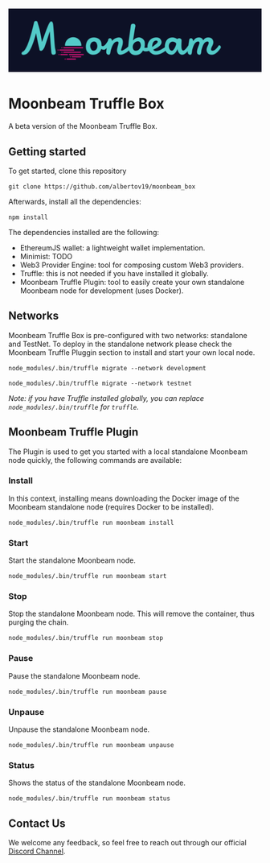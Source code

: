 # ![Moonbeam](box-img-sm.png)

# Moonbeam Truffle Box

A beta version of the Moonbeam Truffle Box. 


## Getting started

To get started, clone this repository

```
git clone https://github.com/albertov19/moonbeam_box
```

Afterwards, install all the dependencies:

```
npm install
```
The dependencies installed are the following:

-  EthereumJS wallet: a lightweight wallet implementation.
-  Minimist: TODO
-  Web3 Provider Engine: tool for composing custom Web3 providers.
-  Truffle: this is not needed if you have installed it globally.
-  Moonbeam Truffle Plugin: tool to easily create your own standalone Moonbeam node for development (uses Docker).

## Networks

Moonbeam Truffle Box is pre-configured with two networks: standalone and TestNet. To deploy in the standalone network please check the Moonbeam Truffle Pluggin section to install and start your own local node.

```
node_modules/.bin/truffle migrate --network development
```

```
node_modules/.bin/truffle migrate --network testnet
```

_Note: if you have Truffle installed globally, you can replace `node_modules/.bin/truffle` for `truffle`._

## Moonbeam Truffle Plugin

The Plugin is used to get you started with a local standalone Moonbeam node quickly, the following commands are available:

### Install
In this context, installing means downloading the Docker image of the Moonbeam standalone node (requires Docker to be installed).

```
node_modules/.bin/truffle run moonbeam install
```

### Start
Start the standalone Moonbeam node.

```
node_modules/.bin/truffle run moonbeam start
```

### Stop
Stop the standalone Moonbeam node. This will remove the container, thus purging the chain.

```
node_modules/.bin/truffle run moonbeam stop
```

### Pause
Pause the standalone Moonbeam node.

```
node_modules/.bin/truffle run moonbeam pause
```

### Unpause
Unpause the standalone Moonbeam node.

```
node_modules/.bin/truffle run moonbeam unpause
```

### Status
Shows the status of the standalone Moonbeam node.

```
node_modules/.bin/truffle run moonbeam status
```

## Contact Us
We welcome any feedback, so feel free to reach out through our official [Discord Channel](https://discord.gg/PfpUATX).
